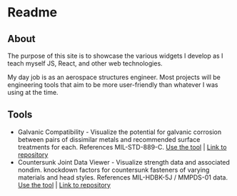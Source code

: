 # Readme
## About
The purpose of this site is to showcase the various widgets I develop as I teach myself JS, React, and other web technologies.

My day job is as an aerospace structures engineer. Most projects will be engineering tools that aim to be more user-friendly than whatever I was using at the time.

## Tools
- Galvanic Compatibility - Visualize the potential for galvanic corrosion between pairs of dissimilar metals and recommended surface treatments for each. References MIL-STD-889-C. [Use the tool](https://edp8489.github.io/galvanic_compatibility) | [Link to repository](https://github.com/edp8489/galvanic_compatibility)
- Countersunk Joint Data Viewer - Visualize strength data and associated nondim. knockdown factors for countersunk fasteners of varying materials and head styles. References MIL-HDBK-5J / MMPDS-01 data. [Use the tool](https://edp8489.github.io/csk_knockdown_tool) | [Link to repository](https://github.com/edp8489/csk_knockdown_tool)
